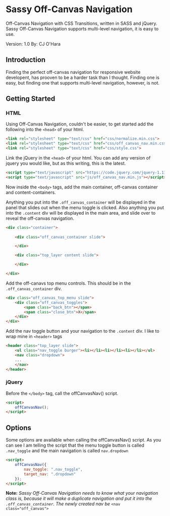 Sassy Off-Canvas Navigation
===========================

Off-Canvas Navigation with CSS Transitions, written in SASS and jQuery. Sassy Off-Canvas Navigation supports multi-level navigation, it is easy to use.

Version: 1.0
By: CJ O'Hara

## Introduction

Finding the perfect off-canvas navigation for responsive website developent, has prooven to be a harder task than I thought. Finding one is easy, but finding one that supports multi-level navigation, however, is not.

## Getting Started

### HTML

Using Off-Canvas Navigation, couldn't be easier, to get started add the following into the `<head>` of your html.

```html
<link rel="stylesheet" type="text/css" href="css/normalize.min.css">
<link rel="stylesheet" type="text/css" href="css/off_canvas_nav.min.css">
<link rel="stylesheet" type="text/css" href="css/style.css">
```

Link the jQuery in the `<head>` of your html.
You can add any version of jquery you would like, but as this writing, this is the latest.

```html
<script type="text/javascript" src="https://code.jquery.com/jquery-1.11.1.min.js"></script>
<script type="text/javascript" src="js/off_canvas_nav.min.js"></script>
```

Now inside the `<body>` tags, add the main container, off-canvas container and content-containers.

Anything you put into the `.off_canvas_container` will be displayed in the panel that slides out when the menu toggle is clicked. Also anything you put into the `.content` div will be displayed in the main area, and slide over to reveal the off-canvas navigation.

```html
<div class="container">
	
	<div class="off_canvas_container slide">

	</div>

	<div class="top_layer content slide">

	</div>

</div>
```

Add the off-canavs top menu controls. This should be in the `.off_canvas_container` div.

```html
<div class="off_canvas_top_menu slide">
	<div class="off_canvas_toggles">
		<span class="back_btn"></span>
		<span class="close_btn">X</span>
	</div>
</div>
```

Add the nav toggle button and your navigation to the `.content` div. I like to wrap mine in `<header>` tags

```html
<header class="top_layer slide">
	<ul class="nav_toggle burger"><li></li><li></li><li></li></ul>
	<nav class="dropdown">
	...
	</nav>
</header>
```

### jQuery



Before the `</body>` tag, call the offCanvasNav() script.

```html
<script>
	offCanvasNav();
</script>
```

## Options

Some options are available when calling the offCanvasNav() script. As you can see I am telling the script that the menu toggle button is called `.nav_toggle` and the main navigation is called `nav.dropdown`

```html
<script>
	offCanvasNav({
		nav_toggle: ".nav_toggle",
		target_nav: ".dropdown"
	});
</script>
```

**Note:** *Sassy Off-Canvas Navigation needs to know what your navigation class is, because it will make a duplicate navigation and put it into the `.off_canvas_container`.*
*The newly created nav be* `<nav class="off_canvas">`
